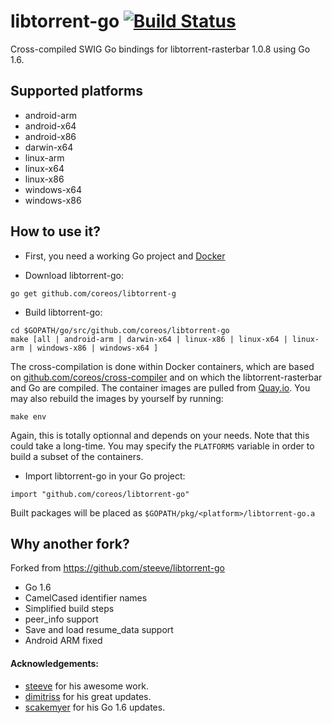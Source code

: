 libtorrent-go [![Build Status](https://travis-ci.org/coreos/libtorrent-go.svg?branch=master)](https://travis-ci.org/coreos/libtorrent-go)
=============

Cross-compiled SWIG Go bindings for libtorrent-rasterbar 1.0.8 using Go 1.6.

## Supported platforms

-	android-arm
-	android-x64
-	android-x86
-	darwin-x64
-	linux-arm
-	linux-x64
-	linux-x86
-	windows-x64
-	windows-x86

## How to use it?

+ First, you need a working Go project and [Docker](https://docs.docker.com/engine/installation/)

+ Download libtorrent-go:
```
go get github.com/coreos/libtorrent-g
```

+ Build libtorrent-go:
```
cd $GOPATH/go/src/github.com/coreos/libtorrent-go
make [all | android-arm | darwin-x64 | linux-x86 | linux-x64 | linux-arm | windows-x86 | windows-x64 ]
```
The cross-compilation is done within Docker containers, which are based on [github.com/coreos/cross-compiler](https://github.com/coreos/cross-compiler) and on which the libtorrent-rasterbar and Go are compiled. The container images are pulled from [Quay.io](https://quay.io/repository/coreos/libtorrent-go). You may also rebuild the images by yourself by running:
```
make env
```
Again, this is totally optionnal and depends on your needs. Note that this could take a long-time. You may specify the `PLATFORMS` variable in order to build a subset of the containers.

+ Import libtorrent-go in your Go project:
```
import "github.com/coreos/libtorrent-go"
```

Built packages will be placed as `$GOPATH/pkg/<platform>/libtorrent-go.a`

## Why another fork?

Forked from <https://github.com/steeve/libtorrent-go>

+ Go 1.6
+ CamelCased identifier names
+ Simplified build steps
+ peer_info support
+ Save and load resume_data support
+ Android ARM fixed

#### Acknowledgements:
- [steeve](https://github.com/steeve) for his awesome work.
- [dimitriss](https://github.com/dimitriss) for his great updates.
- [scakemyer](https://github.com/scakemyer) for his Go 1.6 updates.
